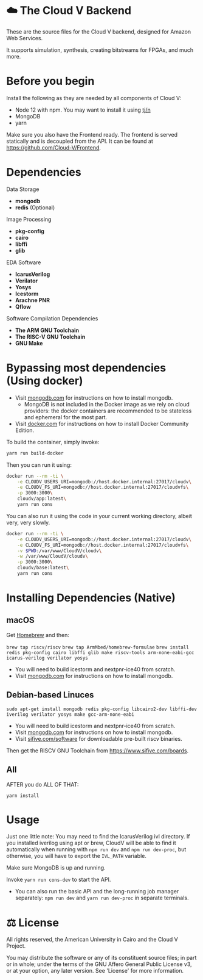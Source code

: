 # ☁️ The Cloud V Backend
These are the source files for the Cloud V backend, designed for Amazon Web Services.

It supports simulation, synthesis, creating bitstreams for FPGAs, and much more.

# Before you begin
Install the following as they are needed by all components of Cloud V:
* Node 12 with npm. You may want to install it using [tj/n](https://github.com/tj/n)
* MongoDB
* yarn

Make sure you also have the Frontend ready. The frontend is served statically and is decoupled from the API. It can be found at https://github.com/Cloud-V/Frontend.

# Dependencies
Data Storage
* **mongodb**
* **redis** (Optional)

Image Processing
* **pkg-config**
* **cairo**
* **libffi**
* **glib**

EDA Software
* **IcarusVerilog**
* **Verilator**
* **Yosys**
* **Icestorm**
* **Arachne PNR**
* **Qflow**

Software Compilation Dependencies
* **The ARM GNU Toolchain**
* **The RISC-V GNU Toolchain**
* **GNU Make**

# Bypassing most dependencies (Using docker)
* Visit [mongodb.com](https://www.mongodb.com) for instructions on how to install mongodb.
    * MongoDB is not included in the Docker image as we rely on cloud providers: the docker containers are recommended to be stateless and ephemeral for the most part.
* Visit [docker.com](https://docs.docker.com/get-docker/) for instructions on how to install Docker Community Edition.

To build the container, simply invoke:
```sh
yarn run build-docker
```

Then you can run it using:
```sh
docker run --rm -ti \
    -e CLOUDV_USERS_URI=mongodb://host.docker.internal:27017/cloudv\
    -e CLOUDV_FS_URI=mongodb://host.docker.internal:27017/cloudvfs\
    -p 3000:3000\
    cloudv/app:latest\
    yarn run cons
```

You can also run it using the code in your current working directory, albeit very, very slowly.
```sh
docker run --rm -ti \
    -e CLOUDV_USERS_URI=mongodb://host.docker.internal:27017/cloudv\
    -e CLOUDV_FS_URI=mongodb://host.docker.internal:27017/cloudvfs\
    -v $PWD:/var/www/CloudV/cloudv\
    -w /var/www/CloudV/cloudv\
    -p 3000:3000\
    cloudv/base:latest\
    yarn run cons
``` 

# Installing Dependencies (Native)
## macOS
Get [Homebrew](https://brew.sh) and then:

`brew tap riscv/riscv`
`brew tap ArmMbed/homebrew-formulae`
`brew install redis pkg-config cairo libffi glib make riscv-tools arm-none-eabi-gcc icarus-verilog verilator yosys`

* You will need to build icestorm and nextpnr-ice40 from scratch.
* Visit [mongodb.com](https://www.mongodb.com) for instructions on how to install mongodb.

## Debian-based Linuces
`sudo apt-get install mongodb redis pkg-config libcairo2-dev libffi-dev iverilog verilator yosys make gcc-arm-none-eabi`

* You will need to build icestorm and nextpnr-ice40 from scratch.
* Visit [mongodb.com](https://www.mongodb.com) for instructions on how to install mongodb.
* Visit [sifive.com/software](https://www.sifive.com/software) for downloadable pre-built riscv binaries. 

Then get the RISCV GNU Toolchain from https://www.sifive.com/boards.

## All
AFTER you do ALL OF THAT:

`yarn install`

# Usage
Just one little note: You may need to find the IcarusVerilog ivl directory. If you installed iverilog using apt or brew, CloudV will be able to find it automatically when running with `npm run dev` and `npm run dev-proc`, but otherwise, you will have to export the `IVL_PATH` variable.

Make sure MongoDB is up and running.

Invoke `yarn run cons-dev` to start the API.

* You can also run the basic API and the long-running job manager separately: `npm run dev` and `yarn run dev-proc` in separate terminals.

# ⚖️ License
All rights reserved, the American University in Cairo and the Cloud V Project.

You may distribute the software or any of its constituent source files; in part or in whole; under the terms of the GNU Affero General Public License v3, or at your option, any later version. See 'License' for more information.
